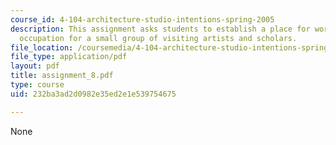 ```yaml
---
course_id: 4-104-architecture-studio-intentions-spring-2005
description: This assignment asks students to establish a place for working and temporary
  occupation for a small group of visiting artists and scholars.
file_location: /coursemedia/4-104-architecture-studio-intentions-spring-2005/232ba3ad2d0982e35ed2e1e539754675_assignment_8.pdf
file_type: application/pdf
layout: pdf
title: assignment_8.pdf
type: course
uid: 232ba3ad2d0982e35ed2e1e539754675

---
```

None